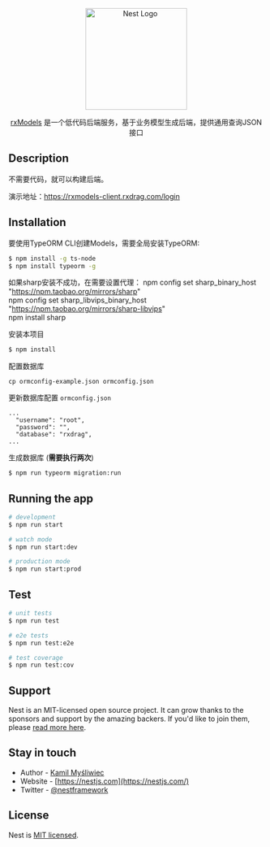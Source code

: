 <p align="center">
  <a href="https://rxdrag.com/" target="blank"><img src="https://rxdrag.com/img/logo.png" width="200" alt="Nest Logo" /></a>
</p>

 
  <p align="center"><a href="https://rxdrag.com" target="_blank">rxModels</a> 是一个低代码后端服务，基于业务模型生成后端，提供通用查询JSON接口</p>
    <p align="center">


## Description

不需要代码，就可以构建后端。  

演示地址：https://rxmodels-client.rxdrag.com/login

## Installation
要使用TypeORM CLI创建Models，需要全局安装TypeORM:
```bash
$ npm install -g ts-node
$ npm install typeorm -g  
```
如果sharp安装不成功，在需要设置代理：
npm config set sharp_binary_host "https://npm.taobao.org/mirrors/sharp"   
npm config set sharp_libvips_binary_host "https://npm.taobao.org/mirrors/sharp-libvips"   
npm install sharp  

安装本项目
```bash
$ npm install
```
配置数据库
```
cp ormconfig-example.json ormconfig.json
```
更新数据库配置 `ormconfig.json`
```
...
  "username": "root",
  "password": "",
  "database": "rxdrag",
...
```

生成数据库 (**需要执行两次**)
```bash
$ npm run typeorm migration:run  
```
## Running the app

```bash
# development
$ npm run start

# watch mode
$ npm run start:dev

# production mode
$ npm run start:prod
```

## Test

```bash
# unit tests
$ npm run test

# e2e tests
$ npm run test:e2e

# test coverage
$ npm run test:cov
```

## Support

Nest is an MIT-licensed open source project. It can grow thanks to the sponsors and support by the amazing backers. If you'd like to join them, please [read more here](https://docs.nestjs.com/support).

## Stay in touch

- Author - [Kamil Myśliwiec](https://twitter.com/kammysliwiec)
- Website - [https://nestjs.com](https://nestjs.com/)
- Twitter - [@nestframework](https://twitter.com/nestframework)

## License

  Nest is [MIT licensed](https://github.com/nestjs/nest/blob/master/LICENSE).
